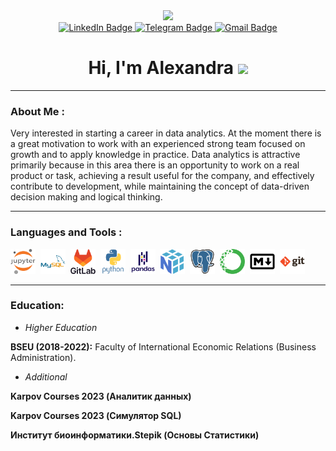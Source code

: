 <div id="header" align="center">
  <img src="https://media.giphy.com/media/JWuBH9rCO2uZuHBFpm/giphy.gif" width="160"/>
</div>
<div id="badges" align="center">
  <a href="https://www.linkedin.com/in/alexandra-tereshka-085769271/">
    <img src="https://img.shields.io/badge/LinkedIn-lightblue?logo=linkedin&logoColor=white&style=flat" alt="LinkedIn Badge"/>
  </a>
  <a href="https://t.me/tereshkaa">
    <img src="https://img.shields.io/badge/Telegram-white?logo=telegram&logoColor=black&style=flat" alt="Telegram Badge"/>
  </a>
  <a href="mailto:tereshka.work@gmail.com">
    <img src="https://img.shields.io/badge/Gmail-pink?logo=gmail&logoColor=white&style=flat" alt="Gmail Badge"/>
  </a>
</div>
<h1 align="center">
  Hi, I'm Alexandra
  <img src="https://media.giphy.com/media/42xx0590JGrHknXiJy/giphy.gif" width="40px"/>
</h1>

---

### About Me :
Very interested in starting a career in data analytics. At the moment there is a great motivation to work with an experienced strong team focused on growth and to apply knowledge in practice. Data analytics is attractive primarily because in this area there is an opportunity to work on a real product or task, achieving a result useful for the company, and effectively contribute to development, while maintaining the concept of data-driven decision making and logical thinking.

---

### Languages and Tools : 
<div>
  <img src="https://github.com/devicons/devicon/blob/master/icons/jupyter/jupyter-original-wordmark.svg" title="Jupyter" alt="Jupyter" width="40" height="40"/>&nbsp;
  <img src="https://github.com/devicons/devicon/blob/master/icons/mysql/mysql-original-wordmark.svg" title="MySQL" alt="MySQL" width="40" height="40"/>&nbsp;
  <img src="https://github.com/devicons/devicon/blob/master/icons/gitlab/gitlab-original-wordmark.svg" title="GitLab" alt="GitLab" width="40" height="40"/>&nbsp;
  <img src="https://github.com/devicons/devicon/blob/master/icons/python/python-original-wordmark.svg" title="Python" alt="Python" width="40" height="40"/>&nbsp;
  <img src="https://github.com/devicons/devicon/blob/master/icons/pandas/pandas-original-wordmark.svg" title="pandas" alt="pandas" width="40" height="40"/>&nbsp;
  <img src="https://github.com/devicons/devicon/blob/master/icons/numpy/numpy-original.svg" title="numpy" alt="numpy " width="40" height="40"/>&nbsp;
  <img src="https://github.com/devicons/devicon/blob/master/icons/postgresql/postgresql-original.svg"  title="PostgreSQL" alt="postgreSQL" width="40" height="40"/>&nbsp;
  <img src="https://github.com/devicons/devicon/blob/master/icons/anaconda/anaconda-original.svg" title="Anaconda" alt="Anaconda" width="40" height="40"/>&nbsp;
  <img src="https://github.com/devicons/devicon/blob/master/icons/markdown/markdown-original.svg" title="Markdown"  alt="Markdown" width="40" height="40"/>&nbsp;
  <img src="https://github.com/devicons/devicon/blob/master/icons/git/git-original-wordmark.svg" title="Git" **alt="Git" width="40" height="40"/>
</div>

---

### Education:
- *Higher Education*

__BSEU (2018-2022):__ Faculty of International Economic Relations (Business Administration). 
- *Additional*

__Karpov Courses 2023 (Аналитик данных)__  

__Karpov Courses 2023 (Симулятор SQL)__ 

__Институт биоинформатики.Stepik (Основы Статистики)__
<!--
**tereshkas/tereshkas** is a ✨ _special_ ✨ repository because its `README.md` (this file) appears on your GitHub profile.

Here are some ideas to get you started:

- 🔭 I’m currently working on ...
- 🌱 I’m currently learning ...
- 👯 I’m looking to collaborate on ...
- 🤔 I’m looking for help with ...
- 💬 Ask me about ...
- 📫 How to reach me: ...
- 😄 Pronouns: ...
- ⚡ Fun fact: ...
-->
